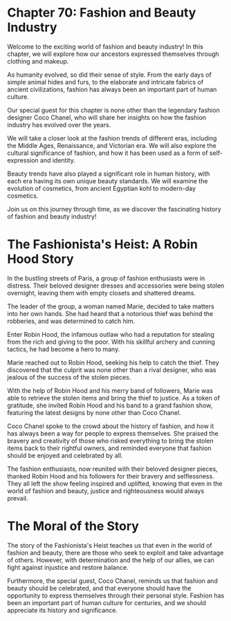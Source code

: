 # Chapter 70: Fashion and Beauty Industry

Welcome to the exciting world of fashion and beauty industry! In this chapter, we will explore how our ancestors expressed themselves through clothing and makeup.

As humanity evolved, so did their sense of style. From the early days of simple animal hides and furs, to the elaborate and intricate fabrics of ancient civilizations, fashion has always been an important part of human culture.

Our special guest for this chapter is none other than the legendary fashion designer Coco Chanel, who will share her insights on how the fashion industry has evolved over the years.

We will take a closer look at the fashion trends of different eras, including the Middle Ages, Renaissance, and Victorian era. We will also explore the cultural significance of fashion, and how it has been used as a form of self-expression and identity.

Beauty trends have also played a significant role in human history, with each era having its own unique beauty standards. We will examine the evolution of cosmetics, from ancient Egyptian kohl to modern-day cosmetics.

Join us on this journey through time, as we discover the fascinating history of fashion and beauty industry!
# The Fashionista's Heist: A Robin Hood Story

In the bustling streets of Paris, a group of fashion enthusiasts were in distress. Their beloved designer dresses and accessories were being stolen overnight, leaving them with empty closets and shattered dreams.

The leader of the group, a woman named Marie, decided to take matters into her own hands. She had heard that a notorious thief was behind the robberies, and was determined to catch him.

Enter Robin Hood, the infamous outlaw who had a reputation for stealing from the rich and giving to the poor. With his skillful archery and cunning tactics, he had become a hero to many.

Marie reached out to Robin Hood, seeking his help to catch the thief. They discovered that the culprit was none other than a rival designer, who was jealous of the success of the stolen pieces.

With the help of Robin Hood and his merry band of followers, Marie was able to retrieve the stolen items and bring the thief to justice. As a token of gratitude, she invited Robin Hood and his band to a grand fashion show, featuring the latest designs by none other than Coco Chanel.

Coco Chanel spoke to the crowd about the history of fashion, and how it has always been a way for people to express themselves. She praised the bravery and creativity of those who risked everything to bring the stolen items back to their rightful owners, and reminded everyone that fashion should be enjoyed and celebrated by all.

The fashion enthusiasts, now reunited with their beloved designer pieces, thanked Robin Hood and his followers for their bravery and selflessness. They all left the show feeling inspired and uplifted, knowing that even in the world of fashion and beauty, justice and righteousness would always prevail.

# The Moral of the Story

The story of the Fashionista's Heist teaches us that even in the world of fashion and beauty, there are those who seek to exploit and take advantage of others. However, with determination and the help of our allies, we can fight against injustice and restore balance.

Furthermore, the special guest, Coco Chanel, reminds us that fashion and beauty should be celebrated, and that everyone should have the opportunity to express themselves through their personal style. Fashion has been an important part of human culture for centuries, and we should appreciate its history and significance.